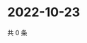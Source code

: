 # 2022-10-23

共 0 条

<!-- BEGIN WEIBO -->
<!-- 最后更新时间 Sun Oct 23 2022 02:23:29 GMT+0800 (China Standard Time) -->

<!-- END WEIBO -->
